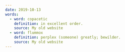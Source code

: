 ```yaml
---
date: 2019-10-13
words:
  - word: copacetic
    definition: in excellent order.
    source: My old website
  - word: flummox
    definition: perplex (someone) greatly; bewilder.
    source: My old website
---
```

